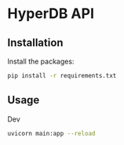 # HyperDB API

## Installation

Install the packages:

```bash
pip install -r requirements.txt
```

## Usage

Dev

```bash
uvicorn main:app --reload
```
